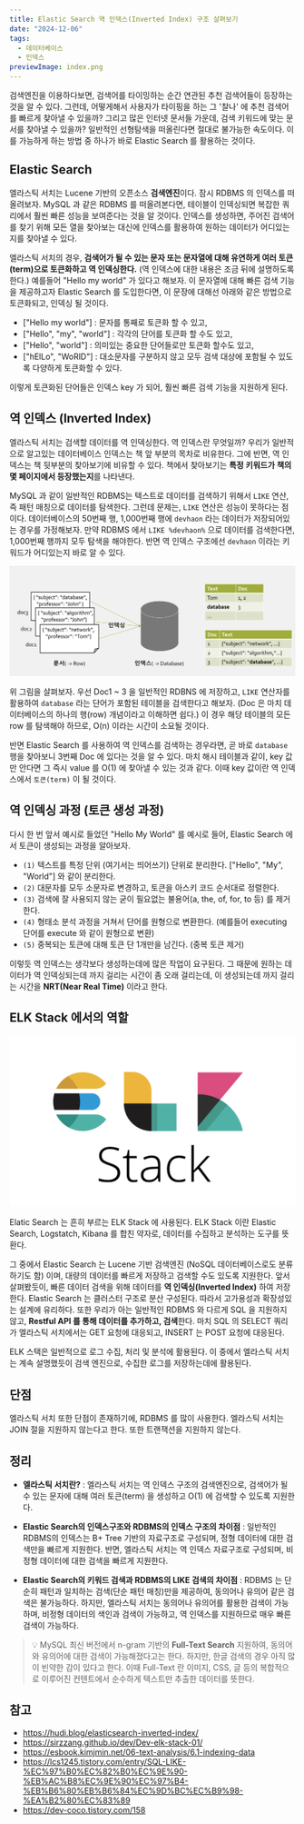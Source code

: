 ```yaml
---
title: Elastic Search 역 인덱스(Inverted Index) 구조 살펴보기
date: "2024-12-06"
tags:
  - 데이터베이스
  - 인덱스
previewImage: index.png
---
```


검색엔진을 이용하다보면, 검색어를 타이밍하는 순간 연관된 추천 검색어들이 등장하는 것을 알 수 있다. 그런데, 어떻게해서 사용자가 타이핑을 하는 그 '찰나' 에 추천 검색어를 빠르게 찾아낼 수 있을까? 그리고 많은 인터넷 문서들 가운데, 검색 키워드에 맞는 문서를 찾아낼 수 있을까? 일반적인 선형탐색을 떠올린다면 절대로 불가능한 속도이다. 이를 가능하게 하는 방법 중 하나가 바로 Elastic Search 를 활용하는 것이다.

## Elastic Search

엘라스틱 서치는 Lucene 기반의 오픈소스 **검색엔진**이다. 잠시 RDBMS 의 인덱스를 떠올려보자. MySQL 과 같은 RDBMS 를 떠올려본다면, 테이블이 인덱싱되면 복잡한 쿼리에서 훨씬 빠른 성능을 보여준다는 것을 알 것이다. 인덱스를 생성하면, 주어진 검색어를 찾기 위해 모든 열을 찾아보는 대신에 인덱스를 활용하여 원하는 데이터가 어디있는지를 찾아낼 수 있다.

엘라스틱 서치의 경우, **검색어가 될 수 있는 문자 또는 문자열에 대해 유연하게 여러 토큰(term)으로 토큰화하고 역 인덱싱한다.** (역 인덱스에 대한 내용은 조금 뒤에 설명하도록 한다.) 예를들어 "Hello my world" 가 있다고 해보자. 이 문자열에 대해 빠른 검색 기능을 제공하고자 Elastic Search 를 도입한다면, 이 문장에 대해선 아래와 같은 방법으로 토큰화되고, 인덱싱 될 것이다.

- ["Hello my world"] : 문자를 통째로 토큰화 할 수 있고,
- ["Hello", "my", "world"] : 각각의 단어를 토큰화 할 수도 있고,
- ["Hello", "world"] : 의미있는 중요한 단어들로만 토큰화 할수도 있고,
- ["hElLo", "WoRlD"] : 대소문자를 구분하지 않고 모두 검색 대상에 포함될 수 있도록 다양하게 토큰화할 수 있다.

이렇게 토큰화된 단어들은 인덱스 key 가 되어, 훨씬 빠른 검색 기능을 지원하게 된다.

## 역 인덱스 (Inverted Index)

엘라스틱 서치는 검색할 데이터를 역 인덱싱한다. 역 인덱스란 무엇일까? 우리가 일반적으로 알고있는 데이터베이스 인덱스는 책 앞 부분의 목차로 비유한다. 그에 반면, 역 인덱스는 책 뒷부분의 찾아보기에 비유할 수 있다. 책에서 찾아보기는 **특정 키워드가 책의 몇 페이지에서 등장했는지**를 나타낸다.

MySQL 과 같이 일반적인 RDBMS는 텍스트로 데이터를 검색하기 위해서 `LIKE` 연산, 즉 패턴 매칭으로 데이터를 탐색한다. 그런데 문제는, `LIKE` 연산은 성능이 못하다는 점이다. 데이터베이스의 50번째 행, 1,000번째 행에 `devhaon` 라는 데이터가 저장되어있는 경우를 가정해보자. 만약 RDBMS 에서 `LIKE %devhaon%` 으로 데이터를 검색한다면, 1,000번째 행까지 모두 탐색을 해야한다. 반면 역 인덱스 구조에선 `devhaon` 이라는 키워드가 어디있는지 바로 알 수 있다. 

![alt text](<Screenshot 2024-12-06 at 7.43.29 PM.png>)

위 그림을 살펴보자. 우선 Doc1 ~ 3 을 일반적인 RDBNS 에 저장하고, `LIKE` 연산자를 활용하여 `database` 라는 단어가 포함된 테이블을 검색한다고 해보자. (Doc 은 마치 데이터베이스의 하나의 행(row) 개념이라고 이해하면 쉽다.) 이 경우 해당 테이블의 모든 row 를 탐색해야 하므로, O(n) 이라는 시간이 소요될 것이다. 

반면 Elastic Search 를 사용하여 역 인덱스를 검색하는 경우라면, 곧 바로 `database` 행을 찾아보니 3번째 Doc 에 있다는 것을 알 수 있다. 마치 해시 테이블과 같이, key 값만 안다면 그 즉시 value 를 O(1) 에 찾아낼 수 있는 것과 같다. 이때 key 값이란 역 인덱스에서 `토큰(term)` 이 될 것이다.

## 역 인덱싱 과정 (토큰 생성 과정)

다시 한 번 앞서 예시로 들었던 "Hello My World" 를 예시로 들어, Elastic Search 에서 토큰이 생성되는 과정을 알아보자.

- `(1)` 텍스트를 특정 단위 (여기서는 띄어쓰기) 단위로 분리한다. ["Hello", "My", "World"] 와 같이 분리한다.
- `(2)` 대문자를 모두 소문자로 변경하고, 토큰을 아스키 코드 순서대로 정렬한다.
- `(3)` 검색에 잘 사용되지 않는 굳이 필요없는 불용어(a, the, of, for, to 등) 를 제거한다.
- `(4)` 형태소 분석 과정을 거쳐서 단어를 원형으로 변환한다. (예를들어 executing 단어를 execute 와 같이 원형으로 변환)
- `(5)` 중복되는 토큰에 대해 토큰 단 1개만을 남긴다. (중복 토큰 제거)

이렇듯 역 인덱스는 생각보다 생성하는데에 많은 작업이 요구된다. 그 때문에 원하는 데이터가 역 인덱싱되는데 까지 걸리는 시간이 좀 오래 걸리는데, 이 생성되는데 까지 걸리는 시간을 **NRT(Near Real Time)** 이라고 한다.

## ELK Stack 에서의 역할

![alt text](image.png)

Elatic Search 는 흔히 부르는 ELK Stack 에 사용된다. ELK Stack 이란 Elastic Search, Logstatch, Kibana 를 합친 약자로, 데이터를 수집하고 분석하는 도구를 뜻환다. 

그 중에서 Elastic Search 는 Lucene 기반 검색엔진 (NoSQL 데이터베이스로도 분류하기도 함) 이며, 대량의 데이터를 빠르게 저장하고 검색할 수도 있도록 지원한다. 앞서 살펴봤듯이, 빠른 데이터 검색을 위해 데이터를 **역 인덱싱(Inverted Index)** 하여 저장한다. Elastic Search 는 클러스터 구조로 분산 구성된다. 따라서 고가용성과 확장성있는 설계에 유리하다. 또한 우리가 아는 일반적인 RDBMS 와 다르게 SQL 을 지원하지 않고, **Restful API 를 통해 데이터를 추가하고, 검색**한다. 마치 SQL 의 SELECT 쿼리가 엘라스틱 서치에서는 GET 요청에 대응되고, INSERT 는 POST 요청에 대응된다.

ELK 스택은 일반적으로 로그 수집, 처리 및 분석에 활용된다. 이 중에서 엘라스틱 서치는 계속 설명했듯이 검색 엔진으로, 수집한 로그를 저장하는데에 활용된다. 

## 단점

엘라스틱 서치 또한 단점이 존재하기에, RDBMS 를 많이 사용한다. 엘라스틱 서치는 JOIN 절을 지원하지 않는다고 한다. 또한 트랜잭션을 지원하지 않는다.


## 정리

- **엘라스틱 서치란?** : 엘라스틱 서치는 역 인덱스 구조의 검색엔진으로, 검색어가 될 수 있는 문자에 대해 여러 토큰(term) 을 생성하고 O(1) 에 검색할 수 있도록 지원한다.

- **Elastic Search의 인덱스구조와 RDBMS의 인덱스 구조의 차이점** : 일반적인 RDBMS의 인덱스는 B+ Tree 기반의 자료구조로 구성되며, 정형 데이터에 대한 검색만을 빠르게 지원한다. 반면, 엘라스틱 서치는 역 인덱스 자료구조로 구성되며, 비정형 데이터에 대한 검색을 빠르게 지원한다.

- **Elastic Search의 키워드 검색과 RDBMS의 LIKE 검색의 차이점** : RDBMS 는 단순히 패턴과 일치하는 검색(단순 패턴 매칭)만을 제공하여, 동의어나 유의어 같은 검색은 불가능하다. 하지만, 엘라스틱 서치는 동의어나 유의어를 활용한 검색이 가능하며, 비정형 데이터의 색인과 검색이 가능하고, 역 인덱스를 지원하므로 매우 빠른 검색이 가능하다. 

> 💡 MySQL 최신 버전에서 n-gram 기반의 **Full-Text Search** 지원하여, 동의어와 유의어에 대한 검색이 가능해졌다고는 한다. 하지만, 한글 검색의 경우 아직 많이 빈약한 감이 있다고 한다. 이때 Full-Text 란 이미지, CSS, 글 등의 복합적으로 이루어진 컨텐트에서 순수하게 텍스트만 추출한 데이터를 뜻한다. 

## 참고

- https://hudi.blog/elasticsearch-inverted-index/
- https://sirzzang.github.io/dev/Dev-elk-stack-01/
- https://esbook.kimjmin.net/06-text-analysis/6.1-indexing-data
- https://lcs1245.tistory.com/entry/SQL-LIKE-%EC%97%B0%EC%82%B0%EC%9E%90-%EB%AC%B8%EC%9E%90%EC%97%B4-%EB%B6%80%EB%B6%84%EC%9D%BC%EC%B9%98-%EA%B2%80%EC%83%89
- https://dev-coco.tistory.com/158
